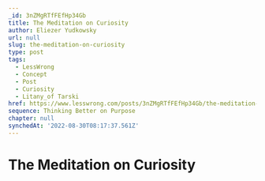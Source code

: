 ```yaml
---
_id: 3nZMgRTfFEfHp34Gb
title: The Meditation on Curiosity
author: Eliezer Yudkowsky
url: null
slug: the-meditation-on-curiosity
type: post
tags:
  - LessWrong
  - Concept
  - Post
  - Curiosity
  - Litany_of Tarski
href: https://www.lesswrong.com/posts/3nZMgRTfFEfHp34Gb/the-meditation-on-curiosity
sequence: Thinking Better on Purpose
chapter: null
synchedAt: '2022-08-30T08:17:37.561Z'
---
```

# The Meditation on Curiosity

